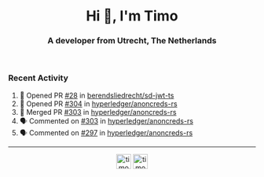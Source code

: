 <h1 align="center">Hi 👋, I'm Timo</h1>
<h3 align="center">A developer from Utrecht, The Netherlands</h3>
<br/>
<!-- https://github.com/rahuldkjain/github-profile-readme-generator --!>

<!--  <p align="left"><img src="https://github-readme-stats.vercel.app/api?username=timoglastra&show_icons=true&count_private=true&" alt="timoglastra" /></p> --!>

<!--
Github language stats
<p align="left"><img src="https://github-readme-stats.vercel.app/api/top-langs/?username=timoglastra&layout=compact" alt="timoglastra" /><p>
-->

<!-- Codestats language stats -->
<!-- <p align="left"><img src="https://codestats-readme.vercel.app/api/top-langs/?username=timoglastra&layout=compact&language_count=12" alt="timoglastra" /><p>    --!>
  
<h3>Recent Activity</h3>

<!--START_SECTION:activity-->
1. 💪 Opened PR [#28](https://github.com/berendsliedrecht/sd-jwt-ts/pull/28) in [berendsliedrecht/sd-jwt-ts](https://github.com/berendsliedrecht/sd-jwt-ts)
2. 💪 Opened PR [#304](https://github.com/hyperledger/anoncreds-rs/pull/304) in [hyperledger/anoncreds-rs](https://github.com/hyperledger/anoncreds-rs)
3. 🎉 Merged PR [#303](https://github.com/hyperledger/anoncreds-rs/pull/303) in [hyperledger/anoncreds-rs](https://github.com/hyperledger/anoncreds-rs)
4. 🗣 Commented on [#303](https://github.com/hyperledger/anoncreds-rs/pull/303#issuecomment-1893616079) in [hyperledger/anoncreds-rs](https://github.com/hyperledger/anoncreds-rs)
5. 🗣 Commented on [#297](https://github.com/hyperledger/anoncreds-rs/issues/297#issuecomment-1893600956) in [hyperledger/anoncreds-rs](https://github.com/hyperledger/anoncreds-rs)
<!--END_SECTION:activity-->

---

<p align="center">
<a href="https://twitter.com/timoglastra" target="blank"><img align="center" src="https://cdn.jsdelivr.net/npm/simple-icons@3.0.1/icons/twitter.svg" alt="timoglastra" height="30" width="30" /></a>
<a href="https://linkedin.com/in/timoglastra" target="blank"><img align="center" src="https://cdn.jsdelivr.net/npm/simple-icons@3.0.1/icons/linkedin.svg" alt="timoglastra" height="30" width="30" /></a>
</p>



